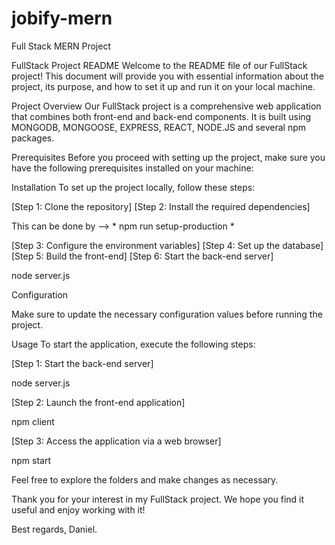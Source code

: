 # jobify-mern
Full Stack MERN Project

FullStack Project README
Welcome to the README file of our FullStack project! This document will provide you with essential information about the project, its purpose, and how to set it up and run it on your local machine.

Project Overview
Our FullStack project is a comprehensive web application that combines both front-end and back-end components. It is built using MONGODB, MONGOOSE, EXPRESS, REACT, NODE.JS and several npm packages.

Prerequisites
Before you proceed with setting up the project, make sure you have the following prerequisites installed on your machine:


Installation
To set up the project locally, follow these steps:

[Step 1: Clone the repository]
[Step 2: Install the required dependencies]

This can be done by --> * npm run setup-production *

[Step 3: Configure the environment variables]
[Step 4: Set up the database]
[Step 5: Build the front-end]
[Step 6: Start the back-end server]

node server.js

Configuration

Make sure to update the necessary configuration values before running the project.

Usage
To start the application, execute the following steps:

[Step 1: Start the back-end server]

node server.js

[Step 2: Launch the front-end application]

npm client

[Step 3: Access the application via a web browser]

npm start

Feel free to explore the folders and make changes as necessary.

Thank you for your interest in my FullStack project. We hope you find it useful and enjoy working with it!

Best regards,
Daniel.
